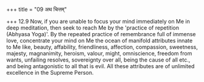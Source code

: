 +++
title = "09 अथ चित्तम्"

+++
12.9 Now, if you are unable to focus your mind immediately on Me in deep meditation, then seek to reach Me by the 'practice of repetition
(Abhyasa Yoga)'. By the repeated practice of remembrance full of immense love, concentrate your mind on Me the ocean of manifold attributes innate to Me like, beauty, affability, friendliness, affection,
compassion, sweetness, majesty, magnanimity, heroism, valour, might,
omniscience, freedom from wants, unfailing resolves, sovereignty over all, being the cause of all etc., and being antagonistic to all that is evil. All these attributes are of unlimited excellence in the Supreme Person.
